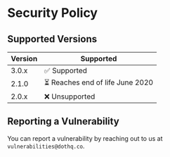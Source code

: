# Security Policy

## Supported Versions

| Version | Supported          |
| ------- | ------------------ |
| 3.0.x   | ✅ Supported |
| 2.1.0   | ⏳ Reaches end of life June 2020                |
| 2.0.x   | :x: Unsupported               |

## Reporting a Vulnerability

You can report a vulnerability by reaching out to us at `vulnerabilities@dothq.co`.
